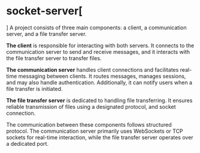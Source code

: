 # socket-server[
]
A project consists of three main components: a client, 
a communication server, and a file transfer server.

**The client** is responsible for interacting with both servers. 
It connects to the communication server to send and receive messages, 
and it interacts with the file transfer server to transfer files.

**The communication server** handles client connections and facilitates 
real-time messaging between clients. It routes messages, manages sessions, 
and may also handle authentication. Additionally, it can notify users when 
a file transfer is initiated.

**The file transfer server** is dedicated to handling file transferring. 
It ensures reliable transmission of files using a designated protocol, and socket connection.

The communication between these components follows structured protocol. 
The communication server primarily uses WebSockets or TCP sockets for real-time interaction, 
while the file transfer server operates over a dedicated port.